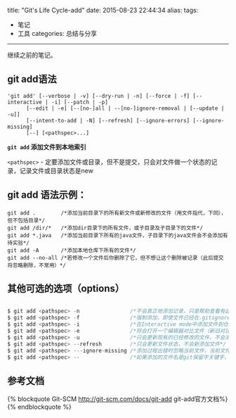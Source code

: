 title: "Git's Life Cycle-add"
date: 2015-08-23 22:44:34
alias: 
tags: 
- 笔记 
- 工具
categories: 总结与分享

---

继续之前的笔记。

## git add语法

``` 
'git add' [--verbose | -v] [--dry-run | -n] [--force | -f] [--interactive | -i] [--patch | -p]
	  [--edit | -e] [--[no-]all | --[no-]ignore-removal | [--update | -u]]
	  [--intent-to-add | -N] [--refresh] [--ignore-errors] [--ignore-missing]
	  [--] [<pathspec>...]
```
**`git add` 添加文件到本地索引**

` <pathspec> ` - 定要添加文件或目录，但不是提交，只会对文件做一个状态的记录，记录文件或目录状态是new
## git add 语法示例：
```
git add .        /*添加当前目录下的所有新文件或新修改的文件（用文件指代，下同），但不包括目录*/
git add /dir/*   /*添加dir目录下的所有文件，或子目录及子目录下的文件*/
git add *.java   /*添加当前目录下所有的java文件，子目录下的java文件会不会添加有待实验*/
git add -A       /*添加本地仓库下所有的文件*/
git add --no-all /*若修改一个文件后你删除了它，但不想让这个删除被记录（此后提交将忽略删除，不常用）*/
```
## 其他可选的选项（options）
``` java

$ git add <pathspec> -n                /*不会真正地添加记录，只是帮助查看有此次有哪些文件将会被添加或被忽略*/
$ git add <pathspec> -f                /*强制添加，即使文件已经在.gitignore中被标记为忽略*/
$ git add <pathspec> -i                /*在Interactive mode中添加文件到仓库的index中*/
$ git add <pathspec> -e                /*将会打开一个编辑器对比文件（新旧对比），在用户关闭编辑器后添加文件记录*/
$ git add <pathspec> -u                /*只会更新现有的已经修改的文件，不会添加文件*/
$ git add <pathspec> --refresh         /*只会更新文件状态，不会新添加文件*/
$ git add <pathspec> ---ignore-missing /*添加过程出错时忽略当前文件，当前文件将添加索引并继续当前操作*/
$ git add <pathspec> --                /*如果添加的文件名是git保留字关键字，则用--来加以区分*/

```
## 参考文档
{% blockquote Git-SCM http://git-scm.com/docs/git-add git-add官方文档%}
{% endblockquote %}
